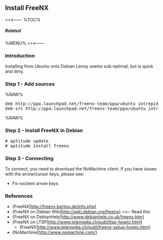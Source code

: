 ## Install FreeNX

<<<---
%TOC%
##### Related
%MENU%
<<<---

### Introduction

Installing from Ubuntu onto Debian Lenny seems sub-optimal, but is quick and dirty.

### Step 1 - Add sources

%RAW%
<pre>
deb http://ppa.launchpad.net/freenx-team/ppa/ubuntu intrepid main
deb-src http://ppa.launchpad.net/freenx-team/ppa/ubuntu intrepid main
</pre>
%RAW%

### Step 2 - Install FreeNX in Debian

<pre>
# aptitude update
# aptitude install freenx
</pre>

### Step 3 - Connecting

To connect, you need to download the NoMachine client.  If you have issues with the arrow/cursor keys, please see:

   * Fix nxclient arrow keys

### References

   * {FreeNX|http://freenx.berlios.de/info.php}
   * {FreeNX on Debian Wiki|http://wiki.debian.org/freenx} <<-- Read this
   * {FreeNX on DebianHelp|http://www.debianhelp.co.uk/freenx.htm}
   * {FreeNX on LTSP|http://www.telemedia.ch/publ/ltsp-howto.html}
      * {FreeNX|http://www.telemedia.ch/publ/freenx-setup-howto.html}
   * {NoMachine|http://www.nomachine.com/}

